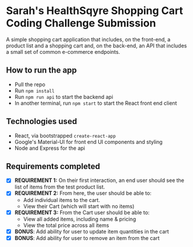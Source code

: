 # Sarah's HealthSqyre Shopping Cart Coding Challenge Submission
A simple shopping cart application that includes, on the front-end, a product list and a shopping cart and, on the back-end, an API that includes a small set of common e-commerce endpoints.

## How to run the app

- Pull the repo
- Run `npm install`
- Run `npm run api` to start the backend api
- In another terminal, run `npm start` to start the React front end client

## Technologies used

- React, via bootstrapped `create-react-app`
- Google's Material-UI for front end UI components and styling
- Node and Express for the api

## Requirements completed
- [x] **REQUIREMENT 1:** On their first interaction, an end user should see the list of items from the test product list. 
- [x] **REQUIREMENT 2:** From here, the user should be able to:
    - Add individual items to the cart.
    - View their Cart (which will start with no items)
- [x] **REQUIREMENT 3:** From the Cart  user should be able to:
    - View all added items, including name & pricing 
    - View the total price across all items  
- [x] **BONUS**: Add ability for user to update item quantities in the cart
- [x] **BONUS**: Add ability for user to remove an item from the cart